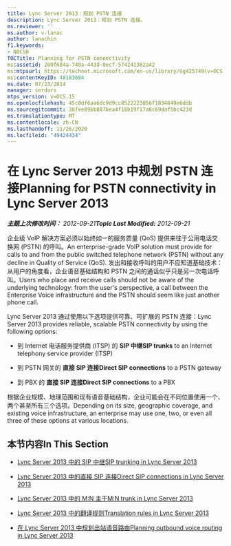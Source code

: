 ```yaml
---
title: Lync Server 2013：规划 PSTN 连接
description: Lync Server 2013：规划 PSTN 连接。
ms.reviewer: ''
ms.author: v-lanac
author: lanachin
f1.keywords:
- NOCSH
TOCTitle: Planning for PSTN connectivity
ms:assetid: 280f684a-740a-443d-8ecf-574241382a42
ms:mtpsurl: https://technet.microsoft.com/en-us/library/Gg425749(v=OCS.15)
ms:contentKeyID: 48183684
ms.date: 07/23/2014
manager: serdars
mtps_version: v=OCS.15
ms.openlocfilehash: 45c0df6aa6dc9d9cc8522223056f1834849e6ddb
ms.sourcegitcommit: 36fee89bb887bea4f18b19f17a8c69daf5bc423d
ms.translationtype: MT
ms.contentlocale: zh-CN
ms.lasthandoff: 11/26/2020
ms.locfileid: "49424434"
---
```

# <a name="planning-for-pstn-connectivity-in-lync-server-2013"></a><span data-ttu-id="d4dc6-103">在 Lync Server 2013 中规划 PSTN 连接</span><span class="sxs-lookup"><span data-stu-id="d4dc6-103">Planning for PSTN connectivity in Lync Server 2013</span></span>

<div data-xmlns="http://www.w3.org/1999/xhtml">

<div class="topic" data-xmlns="http://www.w3.org/1999/xhtml" data-msxsl="urn:schemas-microsoft-com:xslt" data-cs="https://msdn.microsoft.com/">

<div data-asp="https://msdn2.microsoft.com/asp">



</div>

<div id="mainSection">

<div id="mainBody"><span data-ttu-id="d4dc6-104">

<span> </span></span><span class="sxs-lookup"><span data-stu-id="d4dc6-104">

<span> </span></span></span>

<span data-ttu-id="d4dc6-105">_**主题上次修改时间：** 2012-09-21_</span><span class="sxs-lookup"><span data-stu-id="d4dc6-105">_**Topic Last Modified:** 2012-09-21_</span></span>

<span data-ttu-id="d4dc6-106">企业级 VoIP 解决方案必须以始终如一的服务质量 (QoS) 提供来往于公用电话交换网 (PSTN) 的呼叫。</span><span class="sxs-lookup"><span data-stu-id="d4dc6-106">An enterprise-grade VoIP solution must provide for calls to and from the public switched telephone network (PSTN) without any decline in Quality of Service (QoS).</span></span> <span data-ttu-id="d4dc6-107">发出和接收呼叫的用户不应知道基础技术：从用户的角度看，企业语音基础结构和 PSTN 之间的通话似乎只是另一次电话呼叫。</span><span class="sxs-lookup"><span data-stu-id="d4dc6-107">Users who place and receive calls should not be aware of the underlying technology: from the user's perspective, a call between the Enterprise Voice infrastructure and the PSTN should seem like just another phone call.</span></span>

<span data-ttu-id="d4dc6-108">Lync Server 2013 通过使用以下选项提供可靠、可扩展的 PSTN 连接：</span><span class="sxs-lookup"><span data-stu-id="d4dc6-108">Lync Server 2013 provides reliable, scalable PSTN connectivity by using the following options:</span></span>

  - <span data-ttu-id="d4dc6-109">到 Internet 电话服务提供商 (ITSP) 的 **SIP 中继**</span><span class="sxs-lookup"><span data-stu-id="d4dc6-109">**SIP trunks** to an Internet telephony service provider (ITSP)</span></span>

  - <span data-ttu-id="d4dc6-110">到 PSTN 网关的 **直接 SIP 连接**</span><span class="sxs-lookup"><span data-stu-id="d4dc6-110">**Direct SIP connections** to a PSTN gateway</span></span>

  - <span data-ttu-id="d4dc6-111">到 PBX 的 **直接 SIP 连接**</span><span class="sxs-lookup"><span data-stu-id="d4dc6-111">**Direct SIP connections** to a PBX</span></span>

<span data-ttu-id="d4dc6-112">根据企业规模、地理范围和现有语音基础结构，企业可能会在不同位置使用一个、两个甚至所有三个选项。</span><span class="sxs-lookup"><span data-stu-id="d4dc6-112">Depending on its size, geographic coverage, and existing voice infrastructure, an enterprise may use one, two, or even all three of these options at various locations.</span></span>

<div>

## <a name="in-this-section"></a><span data-ttu-id="d4dc6-113">本节内容</span><span class="sxs-lookup"><span data-stu-id="d4dc6-113">In This Section</span></span>

  - [<span data-ttu-id="d4dc6-114">Lync Server 2013 中的 SIP 中继</span><span class="sxs-lookup"><span data-stu-id="d4dc6-114">SIP trunking in Lync Server 2013</span></span>](lync-server-2013-sip-trunking.md)

  - [<span data-ttu-id="d4dc6-115">Lync Server 2013 中的直接 SIP 连接</span><span class="sxs-lookup"><span data-stu-id="d4dc6-115">Direct SIP connections in Lync Server 2013</span></span>](lync-server-2013-direct-sip-connections.md)

  - [<span data-ttu-id="d4dc6-116">Lync Server 2013 中的 M:N 主干</span><span class="sxs-lookup"><span data-stu-id="d4dc6-116">M:N trunk in Lync Server 2013</span></span>](lync-server-2013-m-n-trunk.md)

  - [<span data-ttu-id="d4dc6-117">Lync Server 2013 中的翻译规则</span><span class="sxs-lookup"><span data-stu-id="d4dc6-117">Translation rules in Lync Server 2013</span></span>](lync-server-2013-translation-rules.md)

  - [<span data-ttu-id="d4dc6-118">在 Lync Server 2013 中规划出站语音路由</span><span class="sxs-lookup"><span data-stu-id="d4dc6-118">Planning outbound voice routing in Lync Server 2013</span></span>](lync-server-2013-planning-outbound-voice-routing.md)

<span data-ttu-id="d4dc6-119"></div>

</div>

<span> </span>

</div>

</div>

</span><span class="sxs-lookup"><span data-stu-id="d4dc6-119"></div>

</div>

<span> </span>

</div>

</div>

</span></span></div>

